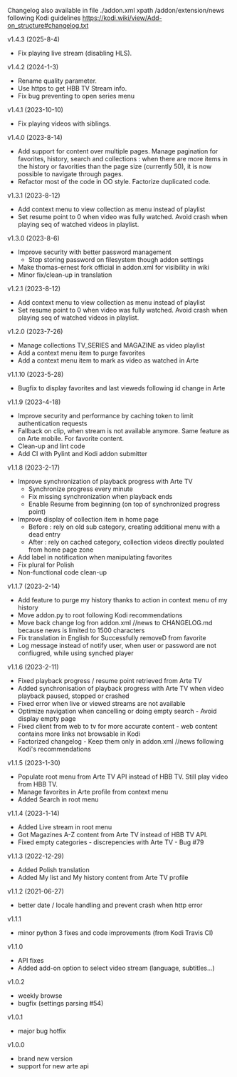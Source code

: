 Changelog also available in file ./addon.xml xpath /addon/extension/news following Kodi guidelines https://kodi.wiki/view/Add-on_structure#changelog.txt

v1.4.3 (2025-8-4)
- Fix playing live stream (disabling HLS).

v1.4.2 (2024-1-3)
- Rename quality parameter.
- Use https to get HBB TV Stream info.
- Fix bug preventing to open series menu

v1.4.1 (2023-10-10)
- Fix playing videos with siblings.

v1.4.0 (2023-8-14)
- Add support for content over multiple pages. Manage pagination for favorites, history, search and collections : when there are more items in the history or favorities than the page size (currently 50), it is now possible to navigate through pages.
- Refactor most of the code in OO style. Factorize duplicated code.

v1.3.1 (2023-8-12)
- Add context menu to view collection as menu instead of playlist
- Set resume point to 0 when video was fully watched. Avoid crash when playing seq of watched videos in playlist.

v1.3.0 (2023-8-6)
- Improve security with better password management
  - Stop storing password on filesystem though addon settings
- Make thomas-ernest fork official in addon.xml for visibility in wiki
- Minor fix/clean-up in translation

v1.2.1 (2023-8-12)
- Add context menu to view collection as menu instead of playlist
- Set resume point to 0 when video was fully watched. Avoid crash when playing seq of watched videos in playlist.

v1.2.0 (2023-7-26)
- Manage collections TV_SERIES and MAGAZINE as video playlist
- Add a context menu item to purge favorites
- Add a context menu item to mark as video as watched in Arte

v1.1.10 (2023-5-28)
- Bugfix to display favorites and last vieweds following id change in Arte

v1.1.9 (2023-4-18)
- Improve security and performance by caching token to limit authentication requests
- Fallback on clip, when stream is not available anymore. Same feature as on Arte mobile. For favorite content.
- Clean-up and lint code
- Add CI with Pylint and Kodi addon submitter

v1.1.8 (2023-2-17)
- Improve synchronization of playback progress with Arte TV
    - Synchronize progress every minute
    - Fix missing synchronization when playback ends
    - Enable Resume from beginning (on top of synchronized progress point)
- Improve display of collection item in home page
    - Before : rely on old sub category, creating additional menu with a dead entry
    - After : rely on cached category, collection videos directly poulated from home page zone
- Add label in notification when manipulating favorites
- Fix plural for Polish
- Non-functional code clean-up

v1.1.7 (2023-2-14)
- Add feature to purge my history thanks to action in context menu of my history
- Move addon.py to root following Kodi recommendations
- Move back change log fron addon.xml //news to CHANGELOG.md because news is limited to 1500 characters
- Fix translation in English for Successfully removeD from favorite
- Log message instead of notify user, when user or password are not confiugred, while using synched player

v1.1.6 (2023-2-11)
- Fixed playback progress / resume point retrieved from Arte TV
- Added synchronisation of playback progress with Arte TV when video playback paused, stopped or crashed
- Fixed error when live or viewed streams are not available
- Optimize navigation when cancelling or doing empty search - Avoid display empty page
- Fixed client from web to tv for more accurate content - web content contains more links not browsable in Kodi
- Factorized changelog - Keep them only in addon.xml //news following Kodi's recommendations

v1.1.5 (2023-1-30)
- Populate root menu from Arte TV API instead of HBB TV. Still play video from HBB TV.
- Manage favorites in Arte profile from context menu
- Added Search in root menu

v1.1.4 (2023-1-14)
- Added Live stream in root menu
- Got Magazines A-Z content from Arte TV instead of HBB TV API.
- Fixed empty categories - discrepencies with Arte TV - Bug #79

v1.1.3 (2022-12-29)
- Added Polish translation
- Added My list and My history content from Arte TV profile

v1.1.2 (2021-06-27)
- better date / locale handling and prevent crash when http error

v1.1.1
- minor python 3 fixes and code improvements (from Kodi Travis CI)

v1.1.0
- API fixes
- Added add-on option to select video stream (language, subtitles...)

v1.0.2
- weekly browse
- bugfix (settings parsing #54)

v1.0.1
- major bug hotfix

v1.0.0
- brand new version
- support for new arte api